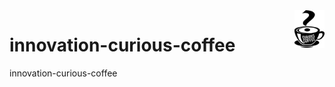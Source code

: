 <a href="#">
    <img src="https://github.com/companieshouse/innovation-curious-coffee/blob/master/public/icons/coffee.svg" alt="Curious Coffee" title="Curious Coffee" align="right" height="60" />
</a>

# innovation-curious-coffee
innovation-curious-coffee
